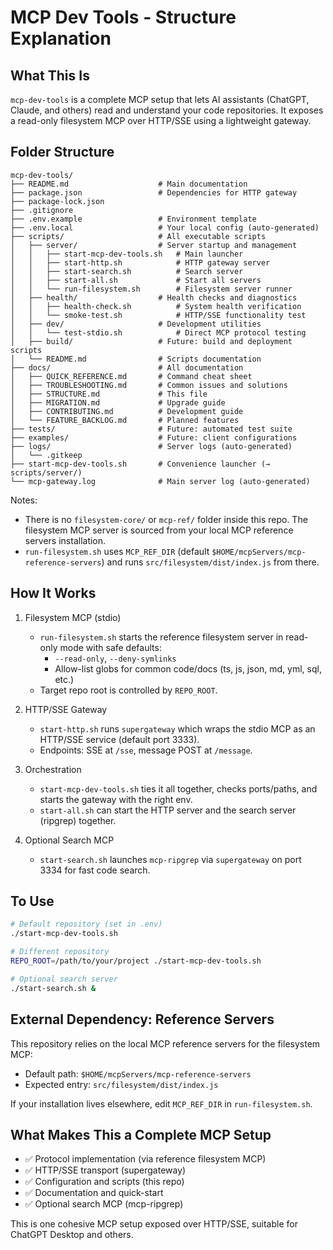 # MCP Dev Tools - Structure Explanation

## What This Is

`mcp-dev-tools` is a complete MCP setup that lets AI assistants (ChatGPT, Claude, and others) read and understand your code repositories. It exposes a read-only filesystem MCP over HTTP/SSE using a lightweight gateway.

## Folder Structure

```
mcp-dev-tools/
├── README.md                    # Main documentation
├── package.json                 # Dependencies for HTTP gateway
├── package-lock.json
├── .gitignore
├── .env.example                 # Environment template
├── .env.local                   # Your local config (auto-generated)
├── scripts/                     # All executable scripts
│   ├── server/                  # Server startup and management
│   │   ├── start-mcp-dev-tools.sh   # Main launcher
│   │   ├── start-http.sh            # HTTP gateway server
│   │   ├── start-search.sh          # Search server
│   │   ├── start-all.sh             # Start all servers
│   │   └── run-filesystem.sh        # Filesystem server runner
│   ├── health/                  # Health checks and diagnostics
│   │   ├── health-check.sh          # System health verification
│   │   └── smoke-test.sh            # HTTP/SSE functionality test
│   ├── dev/                     # Development utilities
│   │   └── test-stdio.sh            # Direct MCP protocol testing
│   ├── build/                   # Future: build and deployment scripts
│   └── README.md                # Scripts documentation
├── docs/                        # All documentation
│   ├── QUICK_REFERENCE.md       # Command cheat sheet
│   ├── TROUBLESHOOTING.md       # Common issues and solutions
│   ├── STRUCTURE.md             # This file
│   ├── MIGRATION.md             # Upgrade guide
│   ├── CONTRIBUTING.md          # Development guide
│   └── FEATURE_BACKLOG.md       # Planned features
├── tests/                       # Future: automated test suite
├── examples/                    # Future: client configurations
├── logs/                        # Server logs (auto-generated)
│   └── .gitkeep
├── start-mcp-dev-tools.sh       # Convenience launcher (→ scripts/server/)
└── mcp-gateway.log              # Main server log (auto-generated)
```

Notes:
- There is no `filesystem-core/` or `mcp-ref/` folder inside this repo. The filesystem MCP server is sourced from your local MCP reference servers installation.
- `run-filesystem.sh` uses `MCP_REF_DIR` (default `$HOME/mcpServers/mcp-reference-servers`) and runs `src/filesystem/dist/index.js` from there.

## How It Works

1. Filesystem MCP (stdio)
   - `run-filesystem.sh` starts the reference filesystem server in read-only mode with safe defaults:
     - `--read-only`, `--deny-symlinks`
     - Allow-list globs for common code/docs (ts, js, json, md, yml, sql, etc.)
   - Target repo root is controlled by `REPO_ROOT`.

2. HTTP/SSE Gateway
   - `start-http.sh` runs `supergateway` which wraps the stdio MCP as an HTTP/SSE service (default port 3333).
   - Endpoints: SSE at `/sse`, message POST at `/message`.

3. Orchestration
   - `start-mcp-dev-tools.sh` ties it all together, checks ports/paths, and starts the gateway with the right env.
   - `start-all.sh` can start the HTTP server and the search server (ripgrep) together.

4. Optional Search MCP
   - `start-search.sh` launches `mcp-ripgrep` via `supergateway` on port 3334 for fast code search.

## To Use

```bash
# Default repository (set in .env)
./start-mcp-dev-tools.sh

# Different repository
REPO_ROOT=/path/to/your/project ./start-mcp-dev-tools.sh

# Optional search server
./start-search.sh &
```

## External Dependency: Reference Servers

This repository relies on the local MCP reference servers for the filesystem MCP:
- Default path: `$HOME/mcpServers/mcp-reference-servers`
- Expected entry: `src/filesystem/dist/index.js`

If your installation lives elsewhere, edit `MCP_REF_DIR` in `run-filesystem.sh`.

## What Makes This a Complete MCP Setup

- ✅ Protocol implementation (via reference filesystem MCP)
- ✅ HTTP/SSE transport (supergateway)
- ✅ Configuration and scripts (this repo)
- ✅ Documentation and quick-start
- ✅ Optional search MCP (mcp-ripgrep)

This is one cohesive MCP setup exposed over HTTP/SSE, suitable for ChatGPT Desktop and others.
